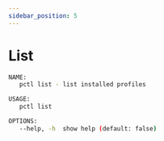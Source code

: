 ```yaml
---
sidebar_position: 5
---
```


# List

<!-- TODO autogen-->

```sh
NAME:
   pctl list - list installed profiles

USAGE:
   pctl list

OPTIONS:
   --help, -h  show help (default: false)
```
